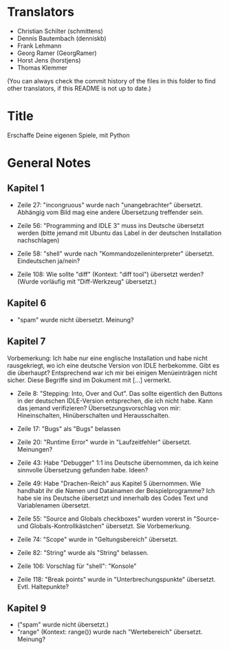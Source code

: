 Translators
===========

- Christian Schilter (schmittens)
- Dennis Bautembach (denniskb)
- Frank Lehmann
- Georg Ramer (GeorgRamer)
- Horst Jens (horstjens)
- Thomas Klemmer

(You can always check the commit history of the files in this folder to find other translators, if this README is not up to date.)

Title
=====

Erschaffe Deine eigenen Spiele, mit Python

General Notes
=============

Kapitel 1
---------

- Zeile 27: "incongruous" wurde nach "unangebrachter" übersetzt. Abhängig vom Bild mag eine andere Übersetzung treffender sein.

- Zeile 56: "Programming and IDLE 3" muss ins Deutsche übersetzt werden (bitte jemand mit Ubuntu das Label in der deutschen Installation nachschlagen)

- Zeile 58: "shell" wurde nach "Kommandozeileninterpreter" übersetzt. Eindeutschen ja/nein?

- Zeile 108: Wie sollte "diff" (Kontext: "diff tool") übersetzt werden? (Wurde vorläufig mit "Diff-Werkzeug" übersetzt.)

Kapitel 6
---------

- "spam" wurde nicht übersetzt. Meinung?


Kapitel 7
---------

Vorbemerkung: Ich habe nur eine englische Installation und habe nicht rausgekriegt, wo ich eine deutsche Version von IDLE herbekomme. Gibt es die überhaupt? Entsprechend war ich mir bei einigen Menüeinträgen nicht sicher. Diese Begriffe sind im Dokument mit [...] vermerkt.

- Zeile 8: "Stepping: Into, Over and Out". Das sollte eigentlich den Buttons in der deutschen IDLE-Version entsprechen, die ich nicht habe. Kann das jemand verifizieren? Übersetzungsvorschlag von mir: Hineinschalten, Hinüberschalten und Herausschalten.

- Zeile 17: "Bugs" als "Bugs" belassen

- Zeile 20: "Runtime Error" wurde in "Laufzeitfehler" übersetzt. Meinungen?

- Zeile 43: Habe "Debugger" 1:1 ins Deutsche übernommen, da ich keine sinnvolle Übersetzung gefunden habe. Ideen?

- Zeile 49: Habe "Drachen-Reich" aus Kapitel 5 übernommen. Wie handhabt ihr die Namen und Datainamen der Beispielprogramme? Ich habe sie ins Deutsche übersetzt und innerhalb des Codes Text und Variablenamen übersetzt.

- Zeile 55: "Source and Globals checkboxes" wurden vorerst in "Source- und Globals-Kontrollkästchen" übersetzt. Sie Vorbemerkung.

- Zeile 74: "Scope" wurde in "Geltungsbereich" übersetzt.

- Zeile 82: "String" wurde als "String" belassen.

- Zeile 106: Vorschlag für "shell": "Konsole"

- Zeile 118: "Break points" wurde in "Unterbrechungspunkte" übersetzt. Evtl. Haltepunkte?







Kapitel 9
---------

- ("spam" wurde nicht übersetzt.)
- "range" (Kontext: range()) wurde nach "Wertebereich" übersetzt. Meinung?
